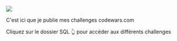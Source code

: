 ![](https://github.com/NoChip247/codechallenge/blob/c5f2660c720bc3542171a0f40ff27c1e5e050ad1/codewars_banner.png)

C'est ici que je publie mes challenges codewars.com

Cliquez sur le dossier SQL 👆 pour accéder aux différents challenges
